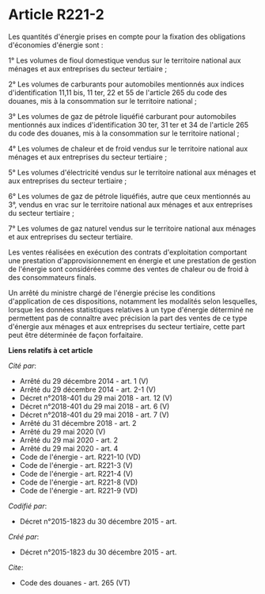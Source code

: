 # Article R221-2

Les quantités d'énergie prises en compte pour la fixation des obligations d'économies d'énergie sont : 

1° Les volumes de fioul domestique vendus sur le territoire national aux ménages et aux entreprises du secteur tertiaire ;

2° Les volumes de carburants pour automobiles mentionnés aux indices d'identification 11,11 bis, 11 ter, 22 et 55 de
l'article 265 du code des douanes, mis à la consommation sur le territoire national ; 

3° Les volumes de gaz de pétrole liquéfié carburant pour automobiles mentionnés aux indices d'identification 30 ter, 31 ter
et 34 de l'article 265 du code des douanes, mis à la consommation sur le territoire national ; 

4° Les volumes de chaleur et de froid vendus sur le territoire national aux ménages et aux entreprises du secteur
tertiaire ; 

5° Les volumes d'électricité vendus sur le territoire national aux ménages et aux entreprises du secteur tertiaire ; 

6° Les volumes de gaz de pétrole liquéfiés, autre que ceux mentionnés au 3°, vendus en vrac sur le territoire national aux
ménages et aux entreprises du secteur tertiaire ; 

7° Les volumes de gaz naturel vendus sur le territoire national aux ménages et aux entreprises du secteur tertiaire. 

Les ventes réalisées en exécution des contrats d'exploitation comportant une prestation d'approvisionnement en énergie et une
prestation de gestion de l'énergie sont considérées comme des ventes de chaleur ou de froid à des consommateurs finals. 

Un arrêté du ministre chargé de l'énergie précise les conditions d'application de ces dispositions, notamment les modalités
selon lesquelles, lorsque les données statistiques relatives à un type d'énergie déterminé ne permettent pas de connaître
avec précision la part des ventes de ce type d'énergie aux ménages et aux entreprises du secteur tertiaire, cette part peut
être déterminée de façon forfaitaire.

**Liens relatifs à cet article**

_Cité par_:

  - Arrêté du 29 décembre 2014 - art. 1 (V)
  - Arrêté du 29 décembre 2014 - art. 2-1 (V)
  - Décret n°2018-401 du 29 mai 2018 - art. 12 (V)
  - Décret n°2018-401 du 29 mai 2018 - art. 6 (V)
  - Décret n°2018-401 du 29 mai 2018 - art. 7 (V)
  - Arrêté du 31 décembre 2018 - art. 2
  - Arrêté du 29 mai 2020 (V)
  - Arrêté du 29 mai 2020 - art. 2
  - Arrêté du 29 mai 2020 - art. 4
  - Code de l'énergie - art. R221-10 (VD)
  - Code de l'énergie - art. R221-3 (V)
  - Code de l'énergie - art. R221-4 (V)
  - Code de l'énergie - art. R221-8 (VD)
  - Code de l'énergie - art. R221-9 (VD)

_Codifié par_:

  - Décret n°2015-1823 du 30 décembre 2015 - art.

_Créé par_:

  - Décret n°2015-1823 du 30 décembre 2015 - art.

_Cite_:

  - Code des douanes - art. 265 (VT)
